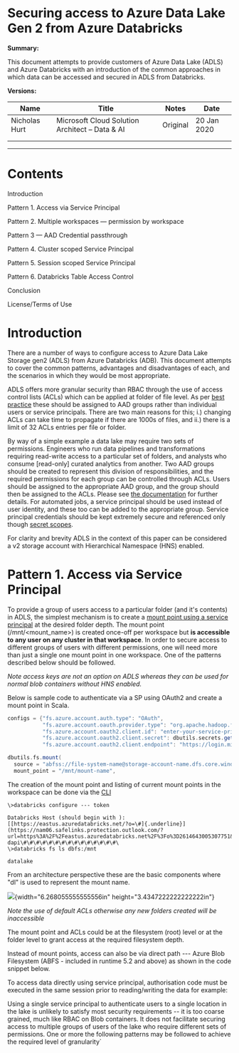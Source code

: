 # Securing access to Azure Data Lake Gen 2 from Azure Databricks

**Summary:**

This document attempts to provide customers of Azure Data Lake (ADLS) and Azure Databricks with an introduction of the common approaches in which data can be accessed and secured in ADLS from Databricks.

**Versions:**

| **Name** | **Title** | **Notes** | **Date** |
| --- | --- | --- | --- |
| Nicholas Hurt | Microsoft Cloud Solution Architect – Data &amp; AI | Original | 20 Jan 2020 |
|   |   |   |   |
|   |   |   |   |

** **





# Contents

Introduction

Pattern 1. Access via Service Principal

Pattern 2. Multiple workspaces — permission by workspace

Pattern 3 — AAD Credential passthrough

Pattern 4. Cluster scoped Service Principal

Pattern 5. Session scoped Service Principal

Pattern 6. Databricks Table Access Control

Conclusion

License/Terms of Use



# Introduction

There are a number of ways to configure access to Azure Data Lake Storage gen2 (ADLS) from Azure Databricks (ADB). This document attempts to cover the common patterns, advantages and disadvantages of each, and the scenarios in which they would be most appropriate.

ADLS offers more granular security than RBAC through the use of access control lists (ACLs) which can be applied at folder of file level.  As per [best practice](https://docs.microsoft.com/en-us/azure/storage/blobs/data-lake-storage-best-practices#use-security-groups-versus-individual-users) these should be assigned to AAD groups rather than individual users or service principals. There are two main reasons for this; i.) changing ACLs can take time to propagate if there are 1000s of files, and ii.) there is a limit of 32 ACLs entries per file or folder.

By way of a simple example a data lake may require two sets of permissions. Engineers who run data pipelines and transformations requiring read-write access to a particular set of folders, and analysts who consume [read-only] curated analytics from another. Two AAD groups should be created to represent this division of responsibilities, and the required permissions for each group can be controlled through ACLs. Users should be assigned to the appropriate AAD group, and the group should then be assigned to the ACLs.  Please see [the documentation](https://docs.microsoft.com/en-gb/azure/storage/blobs/data-lake-storage-access-control#access-control-lists-on-files-and-directories) for further details. For automated jobs, a service principal should be used instead of user identity, and these too can be added to the appropriate group. Service principal credentials should be kept extremely secure and referenced only though [secret scopes](https://docs.microsoft.com/en-us/azure/databricks/dev-tools/api/latest/secrets).

For clarity and brevity ADLS in the context of this paper can be considered a v2 storage account with Hierarchical Namespace (HNS) enabled.

#
Pattern 1. Access via Service Principal
=======================================

To provide a group of users access to a particular folder (and it's
contents) in ADLS, the simplest mechanism is to create a [mount point
using a service
principal](https://docs.microsoft.com/en-gb/azure/databricks/data/data-sources/azure/azure-datalake-gen2?toc=https%3A%2F%2Fdocs.microsoft.com%2Fen-gb%2Fazure%2Fazure-databricks%2FTOC.json&bc=https%3A%2F%2Fdocs.microsoft.com%2Fen-gb%2Fazure%2Fbread%2Ftoc.json#--mount-an-azure-data-lake-storage-gen2-account-using-a-service-principal-and-oauth-20)
at the desired folder depth. The mount point (/mnt/\<mount\_name\>) is
created once-off per workspace but **is accessible to any user on any
cluster in that workspace**. In order to secure access to different
groups of users with different permissions, one will need more than just
a single one mount point in one workspace. One of the patterns described
below should be followed.

*Note access keys are not an option on ADLS whereas they can be used for
normal blob containers without HNS enabled.*

Below is sample code to authenticate via a SP using OAuth2 and create a
mount point in Scala.

```scala
configs = {"fs.azure.account.auth.type": "OAuth",
           "fs.azure.account.oauth.provider.type": "org.apache.hadoop.fs.azurebfs.oauth2.ClientCredsTokenProvider",
           "fs.azure.account.oauth2.client.id": "enter-your-service-principal-application-id-here",
           "fs.azure.account.oauth2.client.secret": dbutils.secrets.get(scope = "enter-your-key-vault-secret-scope-name-here", key = "enter-the-secret"),
           "fs.azure.account.oauth2.client.endpoint": "https://login.microsoftonline.com/enter-your-tenant-id-here/oauth2/token"}

dbutils.fs.mount(
  source = "abfss://file-system-name@storage-account-name.dfs.core.windows.net/folder-path-here",
  mount_point = "/mnt/mount-name",
```
The creation of the mount point and listing of current mount points in
the workspace can be done via the
[CLI](https://docs.microsoft.com/en-gb/azure/databricks/dev-tools/cli/dbfs-cli?toc=https%3A%2F%2Fdocs.microsoft.com%2Fen-gb%2Fazure%2Fazure-databricks%2FTOC.json&bc=https%3A%2F%2Fdocs.microsoft.com%2Fen-gb%2Fazure%2Fbread%2Ftoc.json)

```cli
\>databricks configure --- token

Databricks Host (should begin with ):
[[https://eastus.azuredatabricks.net/?o=\#]{.underline}](https://nam06.safelinks.protection.outlook.com/?url=https%3A%2F%2Feastus.azuredatabricks.net%2F%3Fo%3D2614643005307751&data=02%7C01%7CNick.Hurt%40microsoft.com%7C2b8eb8d700c941faea2f08d79cc3869b%7C72f988bf86f141af91ab2d7cd011db47%7C1%7C0%7C637150235898192321&sdata=0J%2BFUffNOEIBZWa2VGUqGcX1Z958nuN1r0wRM2xn0HY%3D&reserved=0)\#\#\#\#\#\#\#\#Token:
dapi\#\#\#\#\#\#\#\#\#\#\#\#\#\#\#\
\>databricks fs ls dbfs:/mnt

datalake
```
From an architecture perspective these are the basic components where
"dl" is used to represent the mount name.

![](media/image1.png){width="6.268055555555556in"
height="3.4347222222222222in"}

*Note the use of default ACLs otherwise any new folders created will be
inaccessible*

The mount point and ACLs could be at the filesystem (root) level or at
the folder level to grant access at the required filesystem depth.

Instead of mount points, access can also be via direct path --- Azure
Blob Filesystem (ABFS - included in runtime 5.2 and above) as shown in
the code snippet below.

To access data directly using service principal, authorisation code must
be executed in the same session prior to reading/writing the data for
example:

Using a single service principal to authenticate users to a single
location in the lake is unlikely to satisfy most security requirements
-- it is too coarse grained, much like RBAC on Blob containers. It does
not facilitate securing access to multiple groups of users of the lake
who require different sets of permissions. One or more the following
patterns may be followed to achieve the required level of
granularity`

